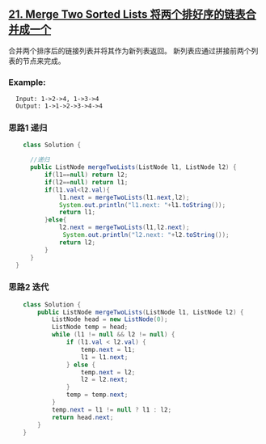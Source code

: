 ## [21. Merge Two Sorted Lists 将两个排好序的链表合并成一个](https://leetcode.com/problems/merge-two-sorted-lists/description/)


合并两个排序后的链接列表并将其作为新列表返回。 新列表应通过拼接前两个列表的节点来完成。

### Example:

      Input: 1->2->4, 1->3->4
      Output: 1->1->2->3->4->4


### 思路1 递归
```java
    class Solution {

      //递归
      public ListNode mergeTwoLists(ListNode l1, ListNode l2) {
          if(l1==null) return l2;
          if(l2==null) return l1;
          if(l1.val<l2.val){
              l1.next = mergeTwoLists(l1.next,l2);
              System.out.println("l1.next: "+l1.toString());
              return l1;
          }else{
              l2.next = mergeTwoLists(l1,l2.next);
               System.out.println("l2.next: "+l2.toString());
              return l2;
          }
      }
  }
  ```

### 思路2 迭代

```java
    class Solution {
        public ListNode mergeTwoLists(ListNode l1, ListNode l2) {
            ListNode head = new ListNode(0);
            ListNode temp = head;
            while (l1 != null && l2 != null) {
                if (l1.val < l2.val) {
                    temp.next = l1;
                    l1 = l1.next;
                } else {
                    temp.next = l2;
                    l2 = l2.next;
                }
                temp = temp.next;
            }
            temp.next = l1 != null ? l1 : l2;
            return head.next;
        }
    }
```